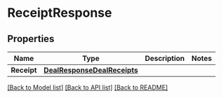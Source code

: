# ReceiptResponse

## Properties

Name | Type | Description | Notes
------------ | ------------- | ------------- | -------------
**Receipt** | [**DealResponseDealReceipts**](dealResponse_deal_receipts.md) |  | 

[[Back to Model list]](../README.md#documentation-for-models) [[Back to API list]](../README.md#documentation-for-api-endpoints) [[Back to README]](../README.md)


